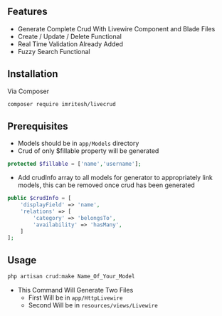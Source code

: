 ## Features
 - Generate Complete Crud With Livewire Component and Blade Files
 - Create / Update / Delete Functional
 - Real Time Validation Already Added
 - Fuzzy Search Functional

## Installation

Via Composer

``` bash
composer require imritesh/livecrud
```

## Prerequisites
- Models should be in `app/Models`  directory
- Crud of only $fillable property will be generated 
```php 
protected $fillable = ['name','username'];
``` 
- Add crudInfo array to all models for generator to appropriately link models, this can be removed once crud has been generated
```php
public $crudInfo = [
    'displayField' => 'name',
    'relations' => [
        'category' => 'belongsTo',
        'availability' => 'hasMany',
    ]
];
```

## Usage
```bash
php artisan crud:make Name_Of_Your_Model
```

- This Command Will Generate Two Files
    - First Will be in `app/HttpLivewire`
    - Second Will be in `resources/views/Livewire`
